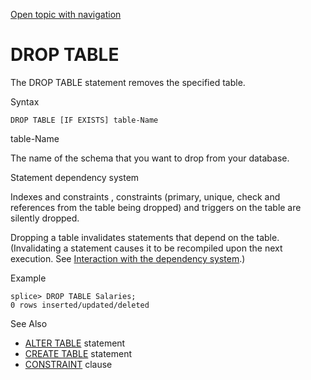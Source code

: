 [Open topic with navigation](../../../index.html#Shared/SQLReference/Statements/DropTable.html)

<a href="" id="Statements.DropTable"></a>[]()DROP TABLE
=======================================================

The <span class="CodeFont">DROP TABLE</span> statement removes the specified table.

Syntax

``` FcnSyntax
DROP TABLE [IF EXISTS] table-Name
```

table-Name

The name of the schema that you want to drop from your database.

Statement dependency system

Indexes and constraints , constraints (primary, unique, check and references from the table being dropped) and triggers on the table are silently dropped.

Dropping a table invalidates statements that depend on the table. (Invalidating a statement causes it to be recompiled upon the next execution. See [Interaction with the dependency system](Interactions.html).)

Example

``` Example
splice> DROP TABLE Salaries;
0 rows inserted/updated/deleted
```

See Also

-   [<span class="CodeFont">ALTER TABLE</span>](AlterTable.html) statement
-   <span class="CodeFont">[CREATE TABLE](CreateTable.html)</span> statement
-   [<span class="CodeFont">CONSTRAINT</span>](../Clauses/Constraint.html) clause

 


